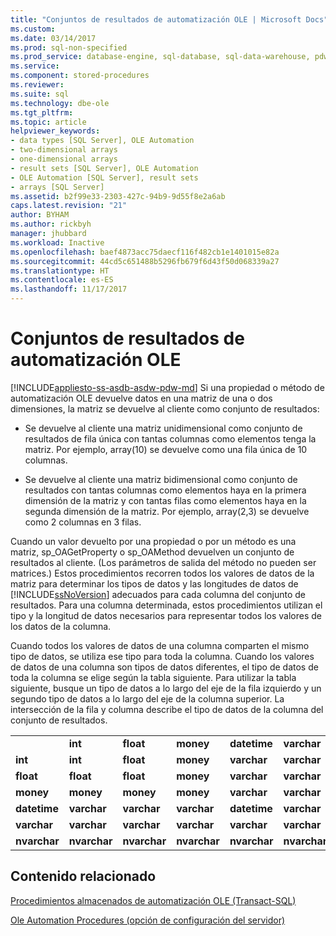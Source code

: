 ```yaml
---
title: "Conjuntos de resultados de automatización OLE | Microsoft Docs"
ms.custom: 
ms.date: 03/14/2017
ms.prod: sql-non-specified
ms.prod_service: database-engine, sql-database, sql-data-warehouse, pdw
ms.service: 
ms.component: stored-procedures
ms.reviewer: 
ms.suite: sql
ms.technology: dbe-ole
ms.tgt_pltfrm: 
ms.topic: article
helpviewer_keywords:
- data types [SQL Server], OLE Automation
- two-dimensional arrays
- one-dimensional arrays
- result sets [SQL Server], OLE Automation
- OLE Automation [SQL Server], result sets
- arrays [SQL Server]
ms.assetid: b2f99e33-2303-427c-94b9-9d55f8e2a6ab
caps.latest.revision: "21"
author: BYHAM
ms.author: rickbyh
manager: jhubbard
ms.workload: Inactive
ms.openlocfilehash: baef4873acc75daecf116f482cb1e1401015e82a
ms.sourcegitcommit: 44cd5c651488b5296fb679f6d43f50d068339a27
ms.translationtype: HT
ms.contentlocale: es-ES
ms.lasthandoff: 11/17/2017
---
```

# <a name="ole-automation-result-sets"></a>Conjuntos de resultados de automatización OLE
[!INCLUDE[appliesto-ss-asdb-asdw-pdw-md](../../includes/appliesto-ss-asdb-asdw-pdw-md.md)] Si una propiedad o método de automatización OLE devuelve datos en una matriz de una o dos dimensiones, la matriz se devuelve al cliente como conjunto de resultados:  
  
-   Se devuelve al cliente una matriz unidimensional como conjunto de resultados de fila única con tantas columnas como elementos tenga la matriz. Por ejemplo, array(10) se devuelve como una fila única de 10 columnas.  
  
-   Se devuelve al cliente una matriz bidimensional como conjunto de resultados con tantas columnas como elementos haya en la primera dimensión de la matriz y con tantas filas como elementos haya en la segunda dimensión de la matriz. Por ejemplo, array(2,3) se devuelve como 2 columnas en 3 filas.  
  
 Cuando un valor devuelto por una propiedad o por un método es una matriz, sp_OAGetProperty o sp_OAMethod devuelven un conjunto de resultados al cliente. (Los parámetros de salida del método no pueden ser matrices.) Estos procedimientos recorren todos los valores de datos de la matriz para determinar los tipos de datos y las longitudes de datos de [!INCLUDE[ssNoVersion](../../includes/ssnoversion-md.md)] adecuados para cada columna del conjunto de resultados. Para una columna determinada, estos procedimientos utilizan el tipo y la longitud de datos necesarios para representar todos los valores de los datos de la columna.  
  
 Cuando todos los valores de datos de una columna comparten el mismo tipo de datos, se utiliza ese tipo para toda la columna. Cuando los valores de datos de una columna son tipos de datos diferentes, el tipo de datos de toda la columna se elige según la tabla siguiente. Para utilizar la tabla siguiente, busque un tipo de datos a lo largo del eje de la fila izquierdo y un segundo tipo de datos a lo largo del eje de la columna superior. La intersección de la fila y columna describe el tipo de datos de la columna del conjunto de resultados.  
  
||||||||  
|-|-|-|-|-|-|-|  
||**int**|**float**|**money**|**datetime**|**varchar**|**nvarchar**|  
|**int**|**int**|**float**|**money**|**varchar**|**varchar**|**nvarchar**|  
|**float**|**float**|**float**|**money**|**varchar**|**varchar**|**nvarchar**|  
|**money**|**money**|**money**|**money**|**varchar**|**varchar**|**nvarchar**|  
|**datetime**|**varchar**|**varchar**|**varchar**|**datetime**|**varchar**|**nvarchar**|  
|**varchar**|**varchar**|**varchar**|**varchar**|**varchar**|**varchar**|**nvarchar**|  
|**nvarchar**|**nvarchar**|**nvarchar**|**nvarchar**|**nvarchar**|**nvarchar**|**nvarchar**|  
  
## <a name="related-content"></a>Contenido relacionado  
 [Procedimientos almacenados de automatización OLE &#40;Transact-SQL&#41;](../../relational-databases/system-stored-procedures/ole-automation-stored-procedures-transact-sql.md)  
  
 [Ole Automation Procedures (opción de configuración del servidor)](../../database-engine/configure-windows/ole-automation-procedures-server-configuration-option.md)  
  
  
